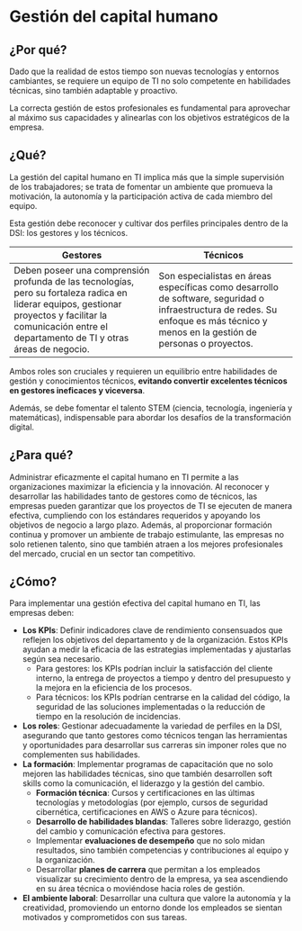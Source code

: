 # Gestión del capital humano

## ¿Por qué?

Dado que la realidad de estos tiempo son nuevas tecnologías y entornos cambiantes, se requiere un equipo de TI no solo competente en habilidades técnicas, sino también adaptable y proactivo. 

La correcta gestión de estos profesionales es fundamental para aprovechar al máximo sus capacidades y alinearlas con los objetivos estratégicos de la empresa.

## ¿Qué?

La gestión del capital humano en TI implica más que la simple supervisión de los trabajadores; se trata de fomentar un ambiente que promueva la motivación, la autonomía y la participación activa de cada miembro del equipo. 

Esta gestión debe reconocer y cultivar dos perfiles principales dentro de la DSI: los gestores y los técnicos. 

Gestores|Técnicos
|-|-|
Deben poseer una comprensión profunda de las tecnologías, pero su fortaleza radica en liderar equipos, gestionar proyectos y facilitar la comunicación entre el departamento de TI y otras áreas de negocio.|Son especialistas en áreas específicas como desarrollo de software, seguridad o infraestructura de redes. Su enfoque es más técnico y menos en la gestión de personas o proyectos.

Ambos roles son cruciales y requieren un equilibrio entre habilidades de gestión y conocimientos técnicos, **evitando convertir excelentes técnicos en gestores ineficaces y viceversa**. 

Además, se debe fomentar el talento STEM (ciencia, tecnología, ingeniería y matemáticas), indispensable para abordar los desafíos de la transformación digital.

## ¿Para qué?

Administrar eficazmente el capital humano en TI permite a las organizaciones maximizar la eficiencia y la innovación. Al reconocer y desarrollar las habilidades tanto de gestores como de técnicos, las empresas pueden garantizar que los proyectos de TI se ejecuten de manera efectiva, cumpliendo con los estándares requeridos y apoyando los objetivos de negocio a largo plazo. Además, al proporcionar formación continua y promover un ambiente de trabajo estimulante, las empresas no solo retienen talento, sino que también atraen a los mejores profesionales del mercado, crucial en un sector tan competitivo.

## ¿Cómo?

Para implementar una gestión efectiva del capital humano en TI, las empresas deben:

- **Los KPIs**: Definir indicadores clave de rendimiento consensuados que reflejen los objetivos del departamento y de la organización. Estos KPIs ayudan a medir la eficacia de las estrategias implementadas y ajustarlas según sea necesario.
  - Para gestores: los KPIs podrían incluir la satisfacción del cliente interno, la entrega de proyectos a tiempo y dentro del presupuesto y la mejora en la eficiencia de los procesos.
  - Para técnicos: los KPIs podrían centrarse en la calidad del código, la seguridad de las soluciones implementadas o la reducción de tiempo en la resolución de incidencias.
- **Los roles**: Gestionar adecuadamente la variedad de perfiles en la DSI, asegurando que tanto gestores como técnicos tengan las herramientas y oportunidades para desarrollar sus carreras sin imponer roles que no complementen sus habilidades.
- **La formación**: Implementar programas de capacitación que no solo mejoren las habilidades técnicas, sino que también desarrollen soft skills como la comunicación, el liderazgo y la gestión del cambio.
  - **Formación técnica**: Cursos y certificaciones en las últimas tecnologías y metodologías (por ejemplo, cursos de seguridad cibernética, certificaciones en AWS o Azure para técnicos).
  - **Desarrollo de habilidades blandas**: Talleres sobre liderazgo, gestión del cambio y comunicación efectiva para gestores.
  - Implementar **evaluaciones de desempeño** que no solo midan resultados, sino también competencias y contribuciones al equipo y la organización.
  - Desarrollar **planes de carrera** que permitan a los empleados visualizar su crecimiento dentro de la empresa, ya sea ascendiendo en su área técnica o moviéndose hacia roles de gestión.  
- **El ambiente laboral**: Desarrollar una cultura que valore la autonomía y la creatividad, promoviendo un entorno donde los empleados se sientan motivados y comprometidos con sus tareas.
